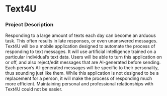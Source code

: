# Text4U

### Project Description

Responding to a large amount of texts each day can become an arduous task. This often results in late responses, or even unanswered messages. Text4U will be a mobile application designed to automate the process of responding to text messages. It will use artificial intelligence trained on a particular individual’s text data. Users will be able to turn this application on or off, and also reject/edit messages that are AI-generated before sending. Each person’s AI-generated messages will be specific to their personality, thus sounding just like them. While this application is not designed to be a replacement for a person, it will make the process of responding much more efficient. Maintaining personal and professional relationships with Text4U could not be easier. 
